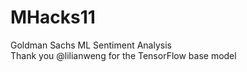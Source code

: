 # MHacks11
Goldman Sachs ML Sentiment Analysis\
Thank you @lilianweng for the TensorFlow base model
